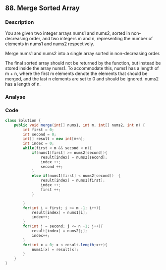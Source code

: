 ## 88. Merge Sorted Array

### Description
You are given two integer arrays nums1 and nums2, sorted in non-decreasing order, and two integers m and n, representing the number of elements in nums1 and nums2 respectively.

Merge nums1 and nums2 into a single array sorted in non-decreasing order.

The final sorted array should not be returned by the function, but instead be stored inside the array nums1. To accommodate this, nums1 has a length of m + n, where the first m elements denote the elements that should be merged, and the last n elements are set to 0 and should be ignored. nums2 has a length of n.

### Analyse

### Code
```java
class Solution {
    public void merge(int[] nums1, int m, int[] nums2, int n) {
        int first = 0;
        int second = 0;
        int[] result = new int[m+n];
        int index = 0;
        while(first < m && second < n){
            if(nums1[first] >= nums2[second]){
                result[index] = nums2[second];
                index ++;
                second ++;
            }
            else if(nums1[first] < nums2[second])  {
                result[index] = nums1[first];
                index ++;
                first ++;
            }

        }
        for(int i = first; i <= m -1; i++){
            result[index] = nums1[i];
            index++;
        }
        for(int j = second; j <= n -1; j++){
            result[index] = nums2[j];
            index++;
        }
        for(int x = 0; x < result.length;x++){
            nums1[x] = result[x];
        }
    }
}
```
